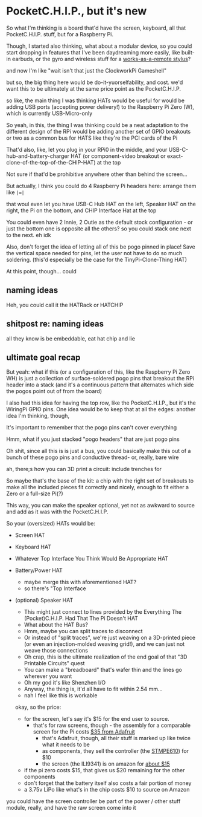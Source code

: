 # PocketC.H.I.P., but it's new

So what I'm thinking is a board that'd have the screen, keyboard, all that PocketC.H.I.P. stuff, but for a Raspberry Pi.

Though, I started also thinking, what about a modular device, so you could start dropping in features that I've been daydreaming more easily, like built-in earbuds, or the gyro and wireless stuff for a [works-as-a-remote stylus](cebrr-y9q9k-p2aqg-4gwsj-vhr8v)?

and now I'm like "wait isn't that just the ClockworkPi Gameshell"

but so, the big thing here would be do-it-yuorselfability, and cost. we'd want this to be ultimately at the same price point as the PocketC.H.I.P.

so like, the main thing I was thinking HATs would be useful for would be adding USB ports (accepting power delivery!) to the Raspberry Pi Zero (W), which is currently USB-Micro-only

So yeah, in this, the thing I was thinking could be a neat adaptation to the different design of the RPi would be adding another set of GPIO breakouts or two as a common bus for HATS like they're the PCI cards of the Pi

That'd also, like, let you plug in your RPi0 in the middle, and your USB-C-hub-and-battery-charger HAT (or component-video breakout or exact-clone-of-the-top-of-the-CHIP-HAT) at the top

Not sure if that'd be prohibitive anywhere other than behind the screen...

But actually, I think you could do 4 Raspberry Pi headers here: arrange them like `|=|`

that woul even let you have USB-C Hub HAT on the left, Speaker HAT on the right, the Pi on the bottom, and CHIP Interface Hat at the top

You could even have 2 Innie, 2 Outie as the default stock configuration - or just the bottom one is opposite all the others? so you could stack one next to the next. eh idk

Also, don't forget the idea of letting all of this be pogo pinned in place! Save the vertical space needed for pins, let the user not have to do so much soldering. (this'd especially be the case for the TinyPi-Clone-Thing HAT)

At this point, though... could

## naming ideas

Heh, you could call it the HATRack or HATCHIP

## shitpost re: naming ideas

all they know is be embeddable, eat hat chip and lie

## ultimate goal recap

But yeah: what if this (or a configuration of this, like the Raspberry Pi Zero WH) is just a collection of surface-soldered pogo pins that breakout the RPi header into a stack (and it's a continuous pattern that alternates which side the pogos point out of from the board)

I also had this idea for having the top row, like the PocketC.H.I.P., but it's the WiringPi GPIO pins. One idea would be to keep that at all the edges: another idea I'm thinking, though,

It's important to remember that the pogo pins can't cover everything

Hmm, what if you just stacked "pogo headers" that are just pogo pins

Oh shit, since all this is is just a bus, you could basically make this out of a bunch of these pogo pins and conductive thread- or, really, bare wire

ah, there;s how you can 3D print a circuit: include trenches for

So maybe that's the base of the kit: a chip with the right set of breakouts to make all the included pieces fit correctly and nicely, enough to fit either a Zero or a full-size Pi(?)

This way, you can make the speaker optional, yet not as awkward to source and add as it was with the PocketC.H.I.P.

So your (oversized) HATs would be:

- Screen HAT
- Keyboard HAT
- Whatever Top Interface You Think Would Be Appropriate HAT
- Battery/Power HAT
  - maybe merge this with aforementioned HAT?
  - so there's "Top Interface
- (optional) Speaker HAT
  - This might just connect to lines provided by the Everything The (Pocket)C.H.I.P. Had That The Pi Doesn't HAT
  - What about the HAT Bus?
  - Hmm, maybe you can split traces to disconnect
  - Or instead of "split traces", we're just weaving on a 3D-printed piece (or even an injection-molded weaving grid!), and we can just not weave those connections
  - Oh crap, this is the ultimate realization of the end goal of that "3D Printable Circuits" quest
  - You can make a "breadboard" that's wafer thin and the lines go wherever you want
  - Oh my god it's like Shenzhen I/O
  - Anyway, the thing is, it'd all have to fit within 2.54 mm...
  - nah I feel like this is workable

  okay, so the price:

  - for the screen, let's say it's $15 for the end user to source.
    - that's for raw screens, though - the assembly for a comparable screen for the Pi costs [$35 from Adafruit](https://www.adafruit.com/product/1601)
      - that's Adafruit, though, all their stuff is marked up like twice what it needs to be
      - as components, they sell the controller (the [STMPE610](https://www.adafruit.com/product/1571)) for $10
      - the screen (the ILI9341) is on amazon for [about $15](https://www.amazon.com/HiLetgo-240X320-Resolution-Display-ILI9341/dp/B073R7BH1B)
  - if the pi zero costs $15, that gives us $20 remaining for the other components
  - don't forget that the battery itself also costs a fair portion of money
  - a 3.75v LiPo like what's in the chip costs $10 to source on Amazon

you could have the screen controller be part of the power / other stuff module, really, and have the raw screen come into it
